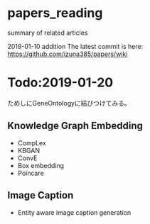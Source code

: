# papers_reading
summary of related articles

2019-01-10 addition
The latest commit is here:  https://github.com/izuna385/papers/wiki

# Todo:2019-01-20
ためしにGeneOntologyに結びつけてみる。

## Knowledge Graph Embedding
* CompLex
* KBGAN
* ConvE
* Box embedding
* Poincare

## Image Caption
* Entity aware image caption generation
